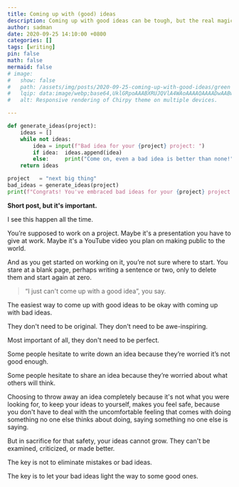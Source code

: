 ```yaml
---
title: Coming up with (good) ideas
description: Coming up with good ideas can be tough, but the real magic lies in the process, not just the outcome.
author: sadman
date: 2020-09-25 14:10:00 +0800
categories: []
tags: [writing]
pin: false
math: false
mermaid: false
# image:
#   show: false
#   path: /assets/img/posts/2020-09-25-coming-up-with-good-ideas/green (1).svg
#   lqip: data:image/webp;base64,UklGRpoAAABXRUJQVlA4WAoAAAAQAAAADwAABwAAQUxQSDIAAAARL0AmbZurmr57yyIiqE8oiG0bejIYEQTgqiDA9vqnsUSI6H+oAERp2HZ65qP/VIAWAFZQOCBCAAAA8AEAnQEqEAAIAAVAfCWkAALp8sF8rgRgAP7o9FDvMCkMde9PK7euH5M1m6VWoDXf2FkP3BqV0ZYbO6NA/VFIAAAA
#   alt: Responsive rendering of Chirpy theme on multiple devices.

---
```


```python
def generate_ideas(project):
    ideas = []
    while not ideas:
        idea = input(f"Bad idea for your {project} project: ")
        if idea:  ideas.append(idea)
        else:     print("Come on, even a bad idea is better than none!")
    return ideas

project   = "next big thing"
bad_ideas = generate_ideas(project)
print(f"Congrats! You've embraced bad ideas for your {project} project.")
```

**Short post, but it's important.**

I see this happen all the time.

You’re supposed to work on a project. Maybe it's a presentation you have to give at work. Maybe it's a YouTube video you plan on making public to the world.

And as you get started on working on it, you’re not sure where to start. You stare at a blank page, perhaps writing a sentence or two, only to delete them and start again at zero.

> “I just can't come up with a good idea”, you say.

The easiest way to come up with good ideas to be okay with coming up with bad ideas.

They don't need to be original. They don't need to be awe-inspiring.

Most important of all, they don't need to be perfect.

Some people hesitate to write down an idea because they’re worried it’s not good enough.

Some people hesitate to share an idea because they’re worried about what others will think.

Choosing to throw away an idea completely because it's not what you were looking for, to keep your ideas to yourself, makes you feel safe, because you don't have to deal with the uncomfortable feeling that comes with doing something no one else thinks about doing, saying something no one else is saying.

But in sacrifice for that safety, your ideas cannot grow. They can't be examined, criticized, or made better.

The key is not to eliminate mistakes or bad ideas.

The key is to let your bad ideas light the way to some good ones.
